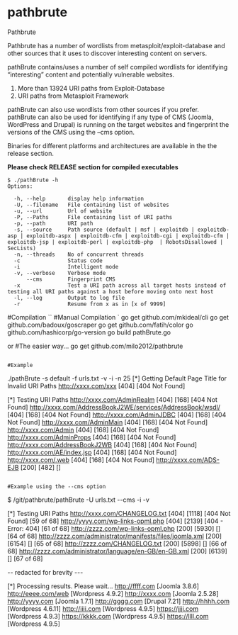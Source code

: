 # pathbrute
Pathbrute  
  
Pathbrute has a number of wordlists from metasploit/exploit-database and other sources that it uses to discover interesting content on servers.  
  
pathBrute contains/uses a number of self compiled wordlists for identifying “interesting” content and potentially vulnerable websites.
1) More than 13924 URI paths from Exploit-Database 
2) URI paths from Metasploit Framework

pathBrute can also use wordlists from other sources if you prefer.  
pathBrute can also be used for identifying if any type of CMS (Joomla, WordPress and Drupal) is running on the target websites and fingerprint the versions of the CMS using the –cms option.  
  
Binaries for different platforms and architectures are available in the the release section.  
 
**Please check RELEASE section for compiled executables**    
  
```
$ ./pathBrute -h
Options:

  -h, --help       display help information
  -U, --filename   File containing list of websites
  -u, --url        Url of website
  -P, --Paths      File containing list of URI paths
  -p, --path       URI path
  -s, --source     Path source (default | msf | exploitdb | exploitdb-asp | exploitdb-aspx | exploitdb-cfm | exploitdb-cgi | exploitdb-cfm | exploitdb-jsp | exploitdb-perl | exploitdb-php  | RobotsDisallowed | SecLists)
  -n, --threads    No of concurrent threads
  -c               Status code
  -i               Intelligent mode
  -v, --verbose    Verbose mode
      --cms        Fingerprint CMS
  -x               Test a URI path across all target hosts instead of testing all URI paths against a host before moving onto next host
  -l, --log        Output to log file
  -r               Resume from x as in [x of 9999]
```

#Compilation
``
#Manual Compilation  `
go get github.com/mkideal/cli
go get github.com/badoux/goscraper
go get github.com/fatih/color
go github.com/hashicorp/go-version
go build pathBrute.go  

or 
#The easier way...
go get github.com/milo2012/pathbrute
```
  
#Example 
```
./pathBrute -s default -f urls.txt -v -i -n 25 
[*] Getting Default Page Title for Invalid URI Paths
http://xxxx.com/xxx [404] [404 Not Found]

[*] Testing URI Paths
http://xxxx.com/AdminRealm [404] [168] [404 Not Found]
http://xxxx.com/AddressBookJ2WE/services/AddressBook/wsdl/ [404] [168] [404 Not Found]
http://xxxx.com/AdminJDBC [404] [168] [404 Not Found]
http://xxxx.com/AdminMain [404] [168] [404 Not Found]
http://xxxx.com/Admin [404] [168] [404 Not Found]
http://xxxx.com/AdminProps [404] [168] [404 Not Found]
http://xxxx.com/AddressBookJ2WB [404] [168] [404 Not Found]
http://xxxx.com/AE/index.jsp [404] [168] [404 Not Found]
http://xxxx.com/.web [404] [168] [404 Not Found]
http://xxxx.com/ADS-EJB [200] [482] []
```
  
#Example using the --cms option
```
$ /git/pathbrute/pathBrute -U urls.txt --cms -i -v

[*] Testing URI Paths
http://xxxx.com/CHANGELOG.txt [404] [1118] [404 Not Found] [59 of 68]
http://yyyy.com/wp-links-opml.php [404] [2139] [404 - Error: 404] [61 of 68]
http://zzzz.com/wp-links-opml.php [200] [5930] [] [64 of 68]
http://zzzz.com/administrator/manifests/files/joomla.xml [200] [6154] [] [65 of 68]
http://zzzz.com/CHANGELOG.txt [200] [5898] [] [66 of 68]
http://zzzz.com/administrator/language/en-GB/en-GB.xml [200] [6139] [] [67 of 68]

-- redacted for brevity --- 

[*] Processing results. Please wait...
http://ffff.com [Joomla 3.8.6]
http://eeee.com/web [Wordpress 4.9.2]
http://xxxx.com [Joomla 2.5.28]
http://yyyy.com [Joomla 1.7.1]
http://gggg.com [Drupal 7.21]
http://hhhh.com [Wordpress 4.6.11]
http://iiii.com [Wordpress 4.9.5]
https://jjjj.com [Wordpress 4.9.3]
https://kkkk.com [Wordpress 4.9.5]
https://llll.com [Wordpress 4.9.5]
```

